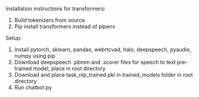 Installation instructions for transformers:
1. Build tokenizers from source
2. Pip install transformers instead of pipenv

Setup:
1. Install pytorch, sklearn, pandas, webrtcvad, halo, deepspeech, pyaudio, numpy using pip
2. Download deepspeech .pbmm and .scorer files for speech to text pre-trained model, place in root directory
3. Download and place task_nlp_trained.pkl in trained_models folder in root directory
4. Run chatbot.py


